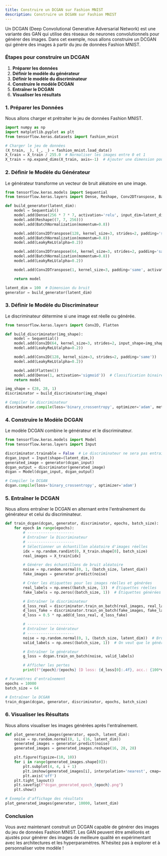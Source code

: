 ```yaml
---
title: Construire un DCGAN sur Fashion MNIST
description: Construire un DCGAN sur Fashion MNIST
---
```


Un DCGAN (Deep Convolutional Generative Adversarial Network) est une variante des GAN qui utilise des réseaux de neurones convolutionnels pour générer des images. Dans cet exemple, nous allons construire un DCGAN qui génère des images à partir du jeu de données Fashion MNIST.

### Étapes pour construire un DCGAN

1. **Préparer les données**
2. **Définir le modèle du générateur**
3. **Définir le modèle du discriminateur**
4. **Construire le modèle DCGAN**
5. **Entraîner le DCGAN**
6. **Visualiser les résultats**

### 1. Préparer les Données

Nous allons charger et prétraiter le jeu de données Fashion MNIST.

```python
import numpy as np
import matplotlib.pyplot as plt
from tensorflow.keras.datasets import fashion_mnist

# Charger le jeu de données
(X_train, _), (_, _) = fashion_mnist.load_data()
X_train = X_train / 255.0  # Normaliser les images entre 0 et 1
X_train = np.expand_dims(X_train, axis=-1)  # Ajouter une dimension pour les canaux

```

### 2. Définir le Modèle du Générateur

Le générateur transforme un vecteur de bruit aléatoire en une image.

```python
from tensorflow.keras.models import Sequential
from tensorflow.keras.layers import Dense, Reshape, Conv2DTranspose, BatchNormalization, LeakyReLU

def build_generator(latent_dim):
    model = Sequential()
    model.add(Dense(256 * 7 * 7, activation='relu', input_dim=latent_dim))
    model.add(Reshape((7, 7, 256)))
    model.add(BatchNormalization(momentum=0.8))

    model.add(Conv2DTranspose(128, kernel_size=3, strides=2, padding='same'))
    model.add(BatchNormalization(momentum=0.8))
    model.add(LeakyReLU(alpha=0.2))

    model.add(Conv2DTranspose(64, kernel_size=3, strides=2, padding='same'))
    model.add(BatchNormalization(momentum=0.8))
    model.add(LeakyReLU(alpha=0.2))

    model.add(Conv2DTranspose(1, kernel_size=3, padding='same', activation='tanh'))

    return model

latent_dim = 100  # Dimension du bruit
generator = build_generator(latent_dim)

```

### 3. Définir le Modèle du Discriminateur

Le discriminateur détermine si une image est réelle ou générée.

```python
from tensorflow.keras.layers import Conv2D, Flatten

def build_discriminator(img_shape):
    model = Sequential()
    model.add(Conv2D(64, kernel_size=3, strides=2, input_shape=img_shape, padding='same'))
    model.add(LeakyReLU(alpha=0.2))

    model.add(Conv2D(128, kernel_size=3, strides=2, padding='same'))
    model.add(LeakyReLU(alpha=0.2))

    model.add(Flatten())
    model.add(Dense(1, activation='sigmoid'))  # Classification binaire
    return model

img_shape = (28, 28, 1)
discriminator = build_discriminator(img_shape)

# Compiler le discriminateur
discriminator.compile(loss='binary_crossentropy', optimizer='adam', metrics=['accuracy'])

```

### 4. Construire le Modèle DCGAN

Le modèle DCGAN combine le générateur et le discriminateur.

```python
from tensorflow.keras.models import Model
from tensorflow.keras.layers import Input

discriminator.trainable = False  # Le discriminateur ne sera pas entraîné lors de l'entraînement du DCGAN
dcgan_input = Input(shape=(latent_dim,))
generated_image = generator(dcgan_input)
dcgan_output = discriminator(generated_image)
dcgan = Model(dcgan_input, dcgan_output)

# Compiler le DCGAN
dcgan.compile(loss='binary_crossentropy', optimizer='adam')

```

### 5. Entraîner le DCGAN

Nous allons entraîner le DCGAN en alternant entre l'entraînement du générateur et celui du discriminateur.

```python
def train_dcgan(dcgan, generator, discriminator, epochs, batch_size):
    for epoch in range(epochs):
        # ---------------------
        # Entraîner le Discriminateur
        # ---------------------
        # Sélectionner un échantillon aléatoire d'images réelles
        idx = np.random.randint(0, X_train.shape[0], batch_size)
        real_images = X_train[idx]

        # Générer des échantillons de bruit aléatoire
        noise = np.random.normal(0, 1, (batch_size, latent_dim))
        fake_images = generator.predict(noise)

        # Créer les étiquettes pour les images réelles et générées
        real_labels = np.ones((batch_size, 1))  # Étiquettes réelles
        fake_labels = np.zeros((batch_size, 1))  # Étiquettes générées

        # Entraîner le discriminateur
        d_loss_real = discriminator.train_on_batch(real_images, real_labels)
        d_loss_fake = discriminator.train_on_batch(fake_images, fake_labels)
        d_loss = 0.5 * np.add(d_loss_real, d_loss_fake)

        # ---------------------
        # Entraîner le Générateur
        # ---------------------
        noise = np.random.normal(0, 1, (batch_size, latent_dim))  # Bruit pour le générateur
        valid_labels = np.ones((batch_size, 1))  # On veut que le générateur produise des images "réelles"

        # Entraîner le générateur
        g_loss = dcgan.train_on_batch(noise, valid_labels)

        # Afficher les pertes
        print(f"{epoch}/{epochs} [D loss: {d_loss[0]:.4f}, acc.: {100*d_loss[1]:.2f}%] [G loss: {g_loss:.4f}]")

# Paramètres d'entraînement
epochs = 10000
batch_size = 64

# Entraîner le DCGAN
train_dcgan(dcgan, generator, discriminator, epochs, batch_size)

```

### 6. Visualiser les Résultats

Nous allons visualiser les images générées après l'entraînement.

```python
def plot_generated_images(generator, epoch, latent_dim):
    noise = np.random.normal(0, 1, (16, latent_dim))
    generated_images = generator.predict(noise)
    generated_images = generated_images.reshape(16, 28, 28)

    plt.figure(figsize=(10, 10))
    for i in range(generated_images.shape[0]):
        plt.subplot(4, 4, i + 1)
        plt.imshow(generated_images[i], interpolation='nearest', cmap='gray')
        plt.axis('off')
    plt.tight_layout()
    plt.savefig(f"dcgan_generated_epoch_{epoch}.png")
    plt.show()

# Exemple d'affichage des résultats
plot_generated_images(generator, 10000, latent_dim)

```

### Conclusion

Vous avez maintenant construit un DCGAN capable de générer des images du jeu de données Fashion MNIST. Les GAN peuvent être améliorés et ajustés pour générer des images de meilleure qualité en expérimentant avec les architectures et les hyperparamètres. N'hésitez pas à explorer et à personnaliser votre modèle !
